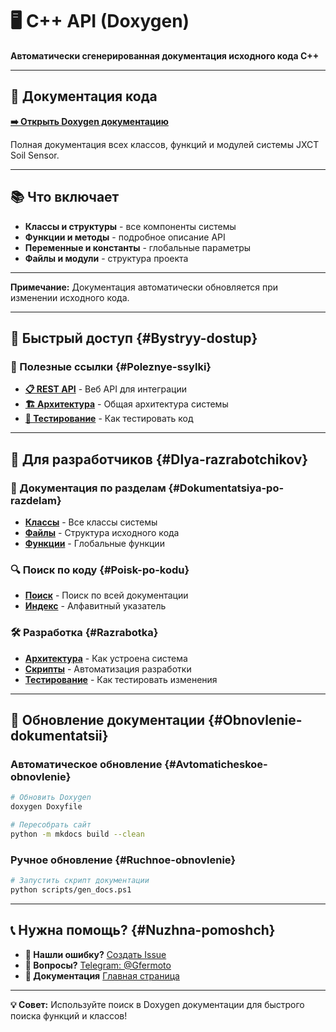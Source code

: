 # 🖥️ C++ API (Doxygen)

**Автоматически сгенерированная документация исходного кода C++**

---

## 📖 Документация кода

**[➡️ Открыть Doxygen документацию](api/index.html)**

Полная документация всех классов, функций и модулей системы JXCT Soil Sensor.

---

## 📚 Что включает

- **Классы и структуры** - все компоненты системы
- **Функции и методы** - подробное описание API  
- **Переменные и константы** - глобальные параметры
- **Файлы и модули** - структура проекта

---

**Примечание:** Документация автоматически обновляется при изменении исходного кода.

---

## 🚀 Быстрый доступ {#Bystryy-dostup}

### 🔗 Полезные ссылки {#Poleznye-ssylki}
- **[📋 REST API](manuals/API.md)** - Веб API для интеграции
- **[🏗️ Архитектура](manuals/TECHNICAL_DOCS.md)** - Общая архитектура системы
- **[🧪 Тестирование](TESTING_GUIDE.md)** - Как тестировать код

---

## 🎯 Для разработчиков {#Dlya-razrabotchikov}

### 📖 Документация по разделам {#Dokumentatsiya-po-razdelam}
- **[Классы](api/annotated.html)** - Все классы системы
- **[Файлы](api/files.html)** - Структура исходного кода
- **[Функции](api/globals_func.html)** - Глобальные функции

### 🔍 Поиск по коду {#Poisk-po-kodu}
- **[Поиск](api/search.html)** - Поиск по всей документации
- **[Индекс](api/functions.html)** - Алфавитный указатель

### 🛠️ Разработка {#Razrabotka}
- **[Архитектура](manuals/TECHNICAL_DOCS.md)** - Как устроена система
- **[Скрипты](SCRIPTS_GUIDE.md)** - Автоматизация разработки
- **[Тестирование](TESTING_GUIDE.md)** - Как тестировать изменения

---

## 🔄 Обновление документации {#Obnovlenie-dokumentatsii}

### Автоматическое обновление {#Avtomaticheskoe-obnovlenie}
```bash
# Обновить Doxygen
doxygen Doxyfile

# Пересобрать сайт
python -m mkdocs build --clean
```

### Ручное обновление {#Ruchnoe-obnovlenie}
```bash
# Запустить скрипт документации
python scripts/gen_docs.ps1
```

---

## 📞 Нужна помощь? {#Nuzhna-pomoshch}

- **🐛 Нашли ошибку?** [Создать Issue](https://github.com/Gfermoto/soil-sensor-7in1/issues)
- **💬 Вопросы?** [Telegram: @Gfermoto](https://t.me/Gfermoto)
- **📖 Документация** [Главная страница](index.md)

---

**💡 Совет:** Используйте поиск в Doxygen документации для быстрого поиска функций и классов! 